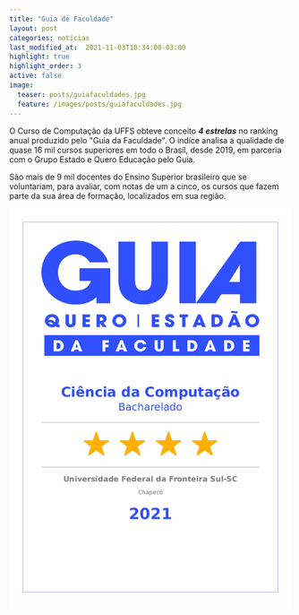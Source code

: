 ```yaml
---
title: "Guia de Faculdade"
layout: post
categories: noticias
last_modified_at:  2021-11-03T10:34:00-03:00
highlight: true
highlight_order: 3
active: false
image:
  teaser: posts/guiafaculdades.jpg
  feature: /images/posts/guiafaculdades.jpg
---
```


O Curso de Computação da UFFS obteve conceito ***4 estrelas***  no ranking anual produzido pelo "Guia da Faculdade". O indíce analisa  a qualidade de quase 16 mil cursos superiores em todo o Brasil, desde 2019, em parceria com o Grupo Estado e Quero Educação pelo Guia. 

São mais de 9 mil docentes do Ensino Superior brasileiro que se voluntariam, para avaliar, com notas de um a cinco, os cursos que fazem parte da sua área de formação, localizados em sua região. 

![Imagem](/images/posts/resultado.png)
